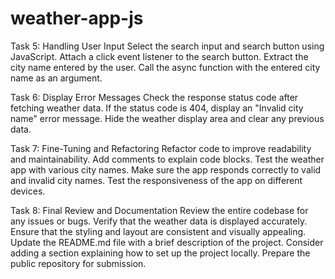 # weather-app-js

Task 5: Handling User Input
Select the search input and search button using JavaScript.
Attach a click event listener to the search button.
Extract the city name entered by the user.
Call the async function with the entered city name as an argument.

Task 6: Display Error Messages
Check the response status code after fetching weather data.
If the status code is 404, display an "Invalid city name" error message.
Hide the weather display area and clear any previous data.

Task 7: Fine-Tuning and Refactoring
Refactor code to improve readability and maintainability.
Add comments to explain code blocks.
Test the weather app with various city names.
Make sure the app responds correctly to valid and invalid city names.
Test the responsiveness of the app on different devices.

Task 8: Final Review and Documentation
Review the entire codebase for any issues or bugs.
Verify that the weather data is displayed accurately.
Ensure that the styling and layout are consistent and visually appealing.
Update the README.md file with a brief description of the project.
Consider adding a section explaining how to set up the project locally.
Prepare the public repository for submission.